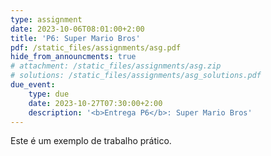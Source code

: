 ```yaml
---
type: assignment
date: 2023-10-06T08:01:00+2:00
title: 'P6: Super Mario Bros'
pdf: /static_files/assignments/asg.pdf
hide_from_announcments: true
# attachment: /static_files/assignments/asg.zip
# solutions: /static_files/assignments/asg_solutions.pdf
due_event: 
    type: due
    date: 2023-10-27T07:30:00+2:00
    description: '<b>Entrega P6</b>: Super Mario Bros'
---
```

Este é um exemplo de trabalho prático.
